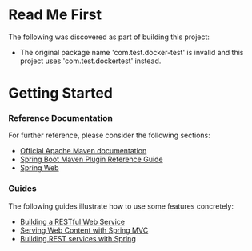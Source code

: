 # Read Me First
The following was discovered as part of building this project:

* The original package name 'com.test.docker-test' is invalid and this project uses 'com.test.dockertest' instead.

# Getting Started

### Reference Documentation
For further reference, please consider the following sections:

* [Official Apache Maven documentation](https://maven.apache.org/guides/index.html)
* [Spring Boot Maven Plugin Reference Guide](https://docs.spring.io/spring-boot/docs/2.2.4.RELEASE/maven-plugin/)
* [Spring Web](https://docs.spring.io/spring-boot/docs/2.2.4.RELEASE/reference/htmlsingle/#boot-features-developing-web-applications)

### Guides
The following guides illustrate how to use some features concretely:

* [Building a RESTful Web Service](https://spring.io/guides/gs/rest-service/)
* [Serving Web Content with Spring MVC](https://spring.io/guides/gs/serving-web-content/)
* [Building REST services with Spring](https://spring.io/guides/tutorials/bookmarks/)

